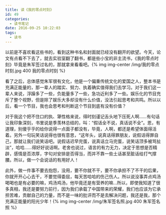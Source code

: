 ```yaml
---
title: 读《我的零点时刻》
id: 49
categories:
  - 读书笔记
date: 2016-09-25 10:22:03
tags:
  - 读书
---
```


以前是不喜欢看这些书的，看到这种书名和封面就已经没有翻开的欲望。今天，论文有点看不下去了，就去实验室翻了翻书，都是些小宝的非主流书，《我的零点时刻》毕竟是朱军签过名的，那就拿来看看吧。{% img  img-center /img/我的零点时刻.jpg 400 我的零点时刻 %}

看了之后，总体感觉朱军很有文化，他是一个偏重传统文化的爱国之人，整本书是充满正能量的，那一辈人的踏实、努力、执着确实值得我们去学习。对于我们这一辈人来说，浮躁多了一些，负能量多了一些，急功近利多了一些。娱乐化的节目充斥了整个视野，但是除了娱乐大多却没有什么价值，没法引起思考和共鸣。所以以后，看一个节目，我也会思考和判断这个节目到底有没有价值？
<!--more-->

对于我这个把不住口的执、犟性格来说，得时刻谨记舌头地下压死人啊……有句话让我印象深刻，书里说是季羡林总结的，叫：“假话全不说，真话说不全”。恩，有道理，别傻乎乎的给你说得一点面子都没有，毕竟，人啊，都还是希望体面得活着。另外一句玩笑话说得也很有意思，“这年头，说真话得罪朋友，说假话得罪自己，那就让我们说笑话吧。说假话迟早完蛋，说真话立马完蛋，说笑话顶多被骂扯淡”，哈哈……得好好说话啊。老舍也说过，语言的有力无力，决定于思想是否精辟，感情是否浓厚，字句对安排是否得当，而并不靠一些土话甚至脏话给打气撑腰。所以，做一个会说话的有用好人！

此外，做一件事不要去抱怨，没用，要不你就不干，要不你承担不了不干的后果，你就开开心心去干，不要觉得委屈，每天苦哈哈的伤己伤人。所以说没事弄点鸡汤喝喝也是有必要的嘛，鸡汤鸡汤，他毕竟还是有营养的嘛…所以，即使我知道了很多真相，我还是要努力前行，因为我们承载了中国带来的荣耀，我们也应该为它承担苦难，贡献自己的力量，而不是一味的批评而不是去解决问题，我还是我，那个充满正能量的阳光少年！{% img  img-center /img/朱军签名照.jpg 400 朱军签名照 %}